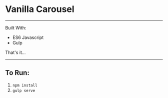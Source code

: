 # Vanilla Carousel
---
Built With:
* ES6 Javascript
* Gulp

That's it...

---

## To Run:
1. `npm install`
2. `gulp serve`
